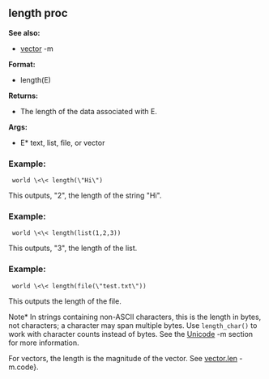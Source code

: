 ## length proc
**See also:**
*   [vector](/ref/vector.md) -m
<!-- -->
**Format:**
*   length(E)
<!-- -->
**Returns:**
*   The length of the data associated with E.
<!-- -->
**Args:**
*   E* text, list, file, or vector
### Example:

```
 world \<\< length(\"Hi\") 
```
 

This outputs,
\"2\", the length of the string \"Hi\".
### Example:

```
 world \<\< length(list(1,2,3)) 
```
 

This
outputs, \"3\", the length of the list.
### Example:

```
 world \<\< length(file(\"test.txt\")) 
```



This outputs the length of the file. 

Note* In strings
containing non-ASCII characters, this is the length in bytes, not
characters; a character may span multiple bytes. Use `length_char()` to
work with character counts instead of bytes. See the
[Unicode](/ref/%7Bnotes%7D/Unicode.md) -m section for more information.


For vectors, the length is the magnitude of the vector. See
[vector.len](/ref/vector/var/len.md) -m.code}.